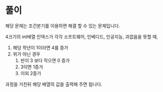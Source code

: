 # 풀이 

해당 문제는 조건분기를 이용하면 해결 할 수 있는 문제입니다.  

4크기의 int배열 인덱스가 각각 소프트웨어, 인베디드, 인공지능, 과없음을 뜻할 때,  
1. 해당 학년이 1이라면 4를 증가
2. 위가 아닌 경우
   1. 반이 3 보다 작으면 0 증가
   2. 3이면 1증가
   3. 이외 2증가

과정을 거친뒤 해당 배열의 값을 출력해 주면 됩니다.